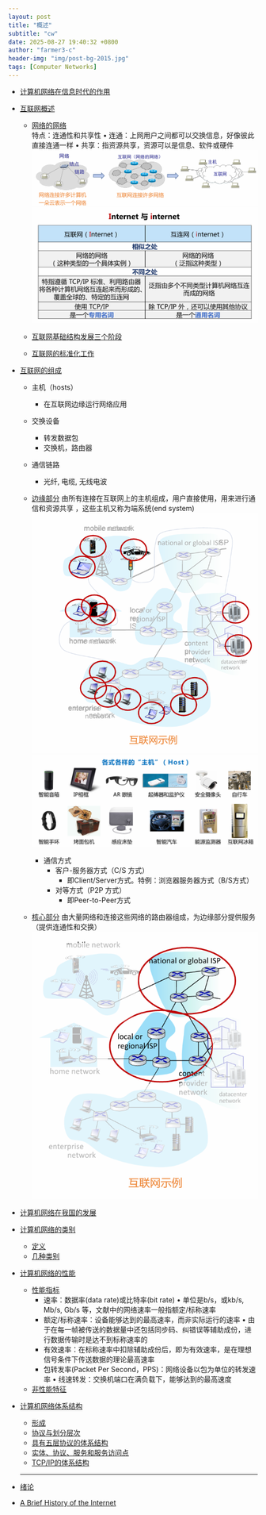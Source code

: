 ```yaml
---
layout: post
title: "概述"
subtitle: "cw"
date: 2025-08-27 19:40:32 +0800
author: "farmer3-c"
header-img: "img/post-bg-2015.jpg"
tags: [Computer Networks]
---
```

* [计算机网络在信息时代的作用]() 


* [互联网概述]()
    * [网络的网络]()  
        特点：连通性和共享性
        • 连通：上网用户之间都可以交换信息，好像彼此直接连通一样
        • 共享：指资源共享，资源可以是信息、软件或硬件
        ![picture1](/img/in-post/copn1.png)
        ![picture2](/img/in-post/copn2.png)

    * [互联网基础结构发展三个阶段]()  
    * [互联网的标准化工作]()  

* [互联网的组成]()  
    * 主机（hosts）
        * 在互联网边缘运行网络应用
    * 交换设备
        * 转发数据包
        * 交换机，路由器
 
    * 通信链路
        * 光纤, 电缆, 无线电波
    * [边缘部分]() 
    由所有连接在互联网上的主机组成，用户直接使用，用来进行通信和资源共享 ，这些主机又称为端系统(end system)
    ![picture3](/img/in-post/copn3.png)
    ![picture5](/img/in-post/copn5.png)

        * 通信方式
            * 客户-服务器方式（C/S 方式）
                * 即Client/Server方式。特例：浏览器服务器方式（B/S方式）
            * 对等方式（P2P 方式）
                * 即Peer-to-Peer方式
                
    * [核心部分]()
    由大量网络和连接这些网络的路由器组成，为边缘部分提供服务（提供连通性和交换）  
    ![picture4](/img/in-post/copn4.png)

* [计算机网络在我国的发展]()  
* [计算机网络的类别]()  
    * [定义]()  
    * [几种类别]()  

* [计算机网络的性能]()  
    * [性能指标]() 
        * 速率：数据率(data rate)或比特率(bit rate)
        • 单位是b/s，或kb/s, Mb/s, Gb/s 等，文献中的网络速率一般指额定/标称速率
        * 额定/标称速率：设备能够达到的最高速率，而非实际运行的速率
        • 由于在每一帧被传送的数据量中还包括同步码、纠错误等辅助成份，进行数据传输时是达不到标称速率的
        * 有效速率：在标称速率中扣除辅助成份后，即为有效速率，是在理想信号条件下传送数据的理论最高速率
        * 包转发率(Packet Per Second，PPS)：网络设备以包为单位的转发速率
        • 线速转发：交换机端口在满负载下，能够达到的最高速度 
    * [非性能特征]()  

* [计算机网络体系结构]()   
    * [形成]()  
    * [协议与划分层次]()  
    * [具有五层协议的体系结构]()  
    * [实体、协议、服务和服务访问点]()  
    * [TCP/IP的体系结构]()  


 
  ---
*  [绪论](/pdf/01-绪论.pdf)
* [A Brief History of the Internet](https://www.internetsociety.org/internet/history-internet/brief-history-internet/)



